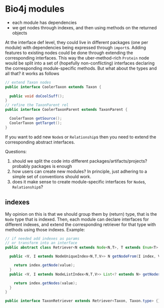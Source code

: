# Bio4j modules

- each module has dependencies
- we get nodes through indexes, and then using methods on the returned objects

At the interface def level, they could live in different packages (one per module) with dependencies being expressed through `import`s. Adding features to existing nodes could be done through extending the corresponding interfaces. This way the uber-method-rich `Protein` node would be split into a set of (hopefully non-conflicting) interfaces declaring the corresponding module-specific methods. But what about the types and all that? it works as follows

``` java
// extend Taxon nodes
public interface CoolerTaxon extends Taxon {
  
  public void doCoolSuff();
}
// refine the TaxonParent rel
public interface CoolerTaxonParent extends TaxonParent {

  CoolerTaxon getSource();
  CoolerTaxon getTarget();
}
```

If you want to add new `Node`s or `Relationship`s then you need to extend the corresponding abstract interfaces.

Questions:

1. should we split the code into different packages/artifacts/projects? probably packages is enough
2. how users can create new modules? In principle, just adhering to a simple set of conventions should work.
3. does it make sense to create module-specific interfaces for `Node`s, `Relationship`s?

## indexes

My opinion on this is that we should group them by (return) type, that is the `Node` type that is indexed. Then, each module can declare interfaces for different indexes, and extend the corresponding retriever for that type with methods using those indexes. Example:

``` java
// if needed add indexes as params
// or transform into an interface
public abstract class Retriever<N extends Node<N,T>, T extends Enum<T> & NodeType<N,T>> {

  public <V, I extends NodeUniqueIndex<N,T,V>> N getNodeFrom(I index, V value) { 

    return index.getNode(value); 
  }
  public <V, I extends NodeListIndex<N,T,V>> List<? extends N> getNodesFrom(I index, V value) {

    return index.getNodes(value);
  }
}

public interface TaxonRetriever extends Retriever<Taxon, Taxon.type> {}
```
